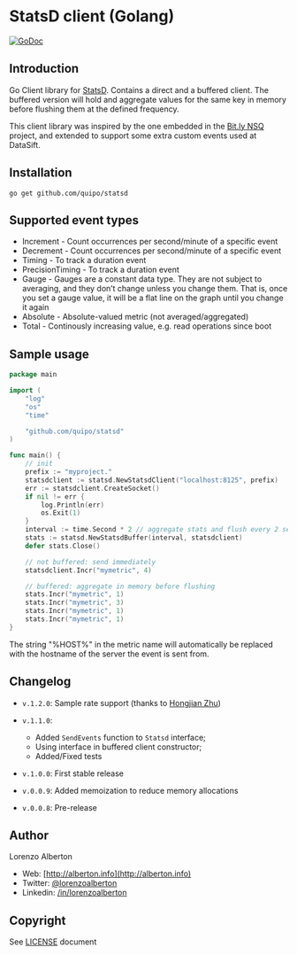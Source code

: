 # StatsD client (Golang)

[![GoDoc](https://godoc.org/github.com/quipo/statsd?status.png)](http://godoc.org/github.com/quipo/statsd)

## Introduction

Go Client library for [StatsD](https://github.com/etsy/statsd/). Contains a direct and a buffered client.
The buffered version will hold and aggregate values for the same key in memory before flushing them at the defined frequency.

This client library was inspired by the one embedded in the [Bit.ly NSQ](https://github.com/bitly/nsq/blob/master/util/statsd_client.go) project, and extended to support some extra custom events used at DataSift.

## Installation

    go get github.com/quipo/statsd

## Supported event types

* Increment - Count occurrences per second/minute of a specific event
* Decrement - Count occurrences per second/minute of a specific event
* Timing - To track a duration event
* PrecisionTiming - To track a duration event
* Gauge - Gauges are a constant data type. They are not subject to averaging, and they don’t change unless you change them. That is, once you set a gauge value, it will be a flat line on the graph until you change it again
* Absolute - Absolute-valued metric (not averaged/aggregated)
* Total - Continously increasing value, e.g. read operations since boot


## Sample usage

```go
package main

import (
	"log"
	"os"
	"time"

	"github.com/quipo/statsd"
)

func main() {
	// init
	prefix := "myproject."
	statsdclient := statsd.NewStatsdClient("localhost:8125", prefix)
	err := statsdclient.CreateSocket()
	if nil != err {
		log.Println(err)
		os.Exit(1)
	}
	interval := time.Second * 2 // aggregate stats and flush every 2 seconds
	stats := statsd.NewStatsdBuffer(interval, statsdclient)
	defer stats.Close()

	// not buffered: send immediately
	statsdclient.Incr("mymetric", 4)

	// buffered: aggregate in memory before flushing
	stats.Incr("mymetric", 1)
	stats.Incr("mymetric", 3)
	stats.Incr("mymetric", 1)
	stats.Incr("mymetric", 1)
}
```

The string "%HOST%" in the metric name will automatically be replaced with the hostname of the server the event is sent from.


## Changelog

* `v.1.2.0`: Sample rate support (thanks to [Hongjian Zhu](https://github.com/hongjianzhu))
* `v.1.1.0`:

    * Added `SendEvents` function to `Statsd` interface;
    * Using interface in buffered client constructor;
    * Added/Fixed tests

* `v.1.0.0`: First stable release
* `v.0.0.9`: Added memoization to reduce memory allocations
* `v.0.0.8`: Pre-release

## Author

Lorenzo Alberton

* Web: [http://alberton.info](http://alberton.info)
* Twitter: [@lorenzoalberton](https://twitter.com/lorenzoalberton)
* Linkedin: [/in/lorenzoalberton](https://www.linkedin.com/in/lorenzoalberton)


## Copyright

See [LICENSE](LICENSE) document
